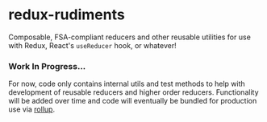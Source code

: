 # redux-rudiments
Composable, FSA-compliant reducers and other reusable utilities for use with Redux, React's `useReducer` hook, or whatever!

### Work In Progress...
For now, code only contains internal utils and test methods to help with development of reusable reducers and higher order reducers.  Functionality will be added over time and code will eventually be bundled for production use via [rollup](https://rollupjs.org).
